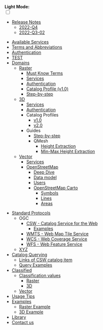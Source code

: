 <!-- docs/_sidebar.md -->

<div class="dark-mode-wrapper">
  <b>Light Mode:</b>
  <div class="onoffswitch" >
      <input type="checkbox" name="onoffswitch" class="onoffswitch-checkbox" id="myonoffswitch" tabindex="0" >
      <label class="onoffswitch-label" for="myonoffswitch">
          <span onclick="toggle()" class="onoffswitch-inner"></span>
          <span onclick="toggle()" class="onoffswitch-switch"></span>
      </label>
  </div>
</div>


- [Release Notes](/release-notes/2022-Q4.md)
  * [2022-Q4](/release-notes/2022-Q4.md)
  * [2022-Q3-02](/release-notes/2022-Q3-02.md)
* [Available Services](/services/README.md)
* [Terms and Abbreviations](/terms/terms.md)
* [Authentication](/auth/auth.md)
* [TEST](/getting-started/vector/openstreetmap_overview.md)
* [Domains](/getting-started/README.md)
  * [Raster](/getting-started/raster/raster_overview.md)
    * [Must Know Terms](/getting-started/raster/raster_must_know_terms.md)
    * [Services](/getting-started/raster/raster_services.md)
    * [Authentication](/getting-started/raster/auth/raster_authentication.md)
    * [Catalog Profile (v1.0)](/catalog-information/v1_0/raster_profile.md)
    * [Step-by-step](/getting-started/raster/raster_step-by-step.md)
  * [3D](/getting-started/3D/3D_overview.md)
    * [Services](/getting-started/3D/3D_services.md)
    * [Authentication](/getting-started/3D/auth/3D_authentication.md)
    * Catalog Profiles
      * [v1.0](/catalog-information/v1_0/3D_profile.md)
      * [v2.0](/catalog-information/v2_0/3D_profile.md)
    * Guides
      * [Step-by-step](/getting-started/3D/guides/3D_step-by-step.md)
      * QMesh
        * [Height Extraction](/getting-started/3D/guides/3D_terrain_height_extraction.md)
        * [Min-Max Height Extraction](/getting-started/3D/guides/3D_terrain_min_max_height_extraction.md)
  * [Vector](/getting-started/vector/vector_overview.md)
    * [Services](/getting-started/vector/vector_services.md)
    * [OpenStreetMap](/getting-started/vector/openstreetmap_overview)
      * [Deep Dive](/getting-started/vector/openstreetmap_indepth.md)
      * [Data model](/getting-started/vector/openstreetmap_data_model.md)
      * [Users](/getting-started/vector/openstreetmap_users.md)
      * [OpenStreetMap Carto](/getting-started/vector/openstreetmap_carto.md)
        * [Symbols](/getting-started/vector/openstreetmap_symbols.md)
        * [Lines](/getting-started/vector/openstreetmap_lines.md)
        * [Areas](/getting-started/vector/openstreetmap_areas.md)
- [Standard Protocols](/ogc-protocols/README.md)
  - OGC
    * [CSW - Catalog Service for the Web](/ogc-protocols/ogc-csw.md)
      * [Examples](/ogc-protocols/ogc-csw-examples.md)
    * [WMTS - Web Map Tile Service](/ogc-protocols/ogc-wmts.md)
    * [WCS - Web Coverage Service](/ogc-protocols/ogc-wcs.md)
    * [WFS - Web Feature Service](/ogc-protocols/ogc-wfs.md)
  - [XYZ](/library/xyz-protocol.md)
- [Catalog Querying](/catalog-information/README.md)
  * [Links of CSW catalog item](/catalog-information/csw_links.md)
  * [Query Examples](/catalog-information/query-examples.md)
- [Classified](/classified/README.md)
  * [Classification values](/classified/raster/classification_table.md)
    * [Raster](/classified/raster/classification_table.md)
    * [3D](/classified/3D/classification_table.md)
  * [Vector](/classified/vector/classified_docs.md)
- [Usage Tips](/usage-tips/README.md)
- [Examples](/examples/README.md)
  * [Raster Example](.//assets/examples/raster/index.html)
  * [3D Example](.//assets/examples/3D/index.html)
- [Library](/library/README.md)
- [Contact us](/classified/contact_us.md)
